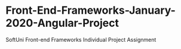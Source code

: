 # Front-End-Frameworks-January-2020-Angular-Project
SoftUni Front-end Frameworks Individual Project Assignment
